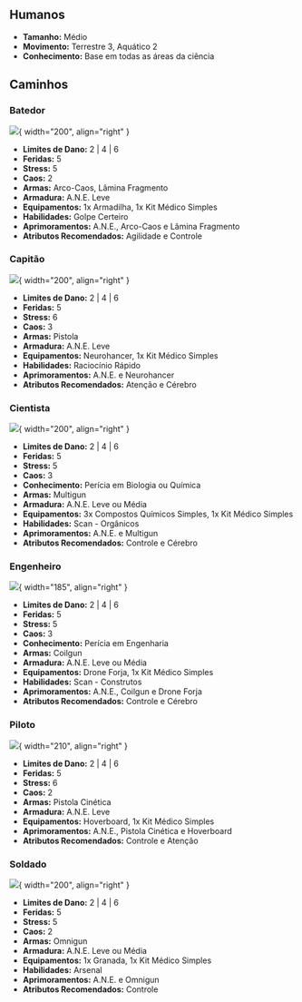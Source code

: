 ## Humanos

- **Tamanho:** Médio
- **Movimento:** Terrestre 3, Aquático 2
- **Conhecimento:** Base em todas as áreas da ciência

## Caminhos

### Batedor

![](../../0_assets/images/human/scout.jpg){ width="200", align="right" }

- **Limites de Dano:** 2 | 4 | 6
- **Feridas:** 5
- **Stress:** 5
- **Caos:** 2
- **Armas:** Arco-Caos, Lâmina Fragmento
- **Armadura:** A.N.E. Leve
- **Equipamentos:** 1x Armadilha, 1x Kit Médico Simples
- **Habilidades:** Golpe Certeiro
- **Aprimoramentos:** A.N.E., Arco-Caos e Lâmina Fragmento
- **Atributos Recomendados:** Agilidade e Controle

### Capitão

![](../../0_assets/images/human/captain.jpg){ width="200", align="right" }

- **Limites de Dano:** 2 | 4 | 6
- **Feridas:** 5
- **Stress:** 6
- **Caos:** 3
- **Armas:** Pistola
- **Armadura:** A.N.E. Leve
- **Equipamentos:** Neurohancer, 1x Kit Médico Simples
- **Habilidades:** Raciocínio Rápido
- **Aprimoramentos:** A.N.E. e Neurohancer
- **Atributos Recomendados:** Atenção e Cérebro

### Cientista

![](../../0_assets/images/human/scientist.jpg){ width="200", align="right" }

- **Limites de Dano:** 2 | 4 | 6
- **Feridas:** 5
- **Stress:** 5
- **Caos:** 3
- **Conhecimento:** Perícia em Biologia ou Química
- **Armas:** Multigun
- **Armadura:** A.N.E. Leve ou Média
- **Equipamentos:** 3x Compostos Químicos Simples, 1x Kit Médico Simples
- **Habilidades:** Scan - Orgânicos
- **Aprimoramentos:** A.N.E. e Multigun
- **Atributos Recomendados:** Controle e Cérebro

### Engenheiro

![](../../0_assets/images/human/engineer.jpg){ width="185", align="right" }

- **Limites de Dano:** 2 | 4 | 6
- **Feridas:** 5
- **Stress:** 5
- **Caos:** 3
- **Conhecimento:** Perícia em Engenharia
- **Armas:** Coilgun
- **Armadura:** A.N.E. Leve ou Média
- **Equipamentos:** Drone Forja, 1x Kit Médico Simples
- **Habilidades:** Scan - Construtos
- **Aprimoramentos:** A.N.E., Coilgun e Drone Forja
- **Atributos Recomendados:** Controle e Cérebro

### Piloto

![](../../0_assets/images/human/pilot.jpg){ width="210", align="right" }

- **Limites de Dano:** 2 | 4 | 6
- **Feridas:** 5
- **Stress:** 6
- **Caos:** 2
- **Armas:** Pistola Cinética
- **Armadura:** A.N.E. Leve
- **Equipamentos:** Hoverboard, 1x Kit Médico Simples
- **Aprimoramentos:** A.N.E., Pistola Cinética e Hoverboard
- **Atributos Recomendados:** Controle e Atenção

### Soldado

![](../../0_assets/images/human/soldier.jpg){ width="200", align="right" }

- **Limites de Dano:** 2 | 4 | 6
- **Feridas:** 5
- **Stress:** 5
- **Caos:** 2
- **Armas:** Omnigun
- **Armadura:** A.N.E. Leve ou Média
- **Equipamentos:** 1x Granada, 1x Kit Médico Simples
- **Habilidades:** Arsenal
- **Aprimoramentos:** A.N.E. e Omnigun
- **Atributos Recomendados:** Controle

